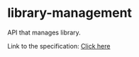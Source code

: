 # library-management
API that manages library.

Link to the specification: [Click here](https://petstore.swagger.io/?url=https://raw.githubusercontent.com/Sun-2302/library-management/oas-td3-std22038/docs/api.yml)
